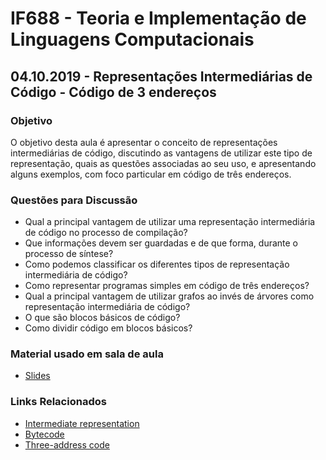 # IF688 - Teoria e Implementação de Linguagens Computacionais

## 04.10.2019 - Representações Intermediárias de Código - Código de 3 endereços

### Objetivo

O objetivo desta aula é apresentar o conceito de representações intermediárias de código, discutindo as vantagens de utilizar este tipo de representação, quais as questões associadas ao seu uso, e apresentando alguns exemplos, com foco particular em código de três endereços.

### Questões para Discussão

- Qual a principal vantagem de utilizar uma representação intermediária de código no processo de compilação? 
- Que informações devem ser guardadas e de que forma, durante o processo de síntese? 
- Como podemos classificar os diferentes tipos de representação intermediária de código? 
- Como representar programas simples em código de três endereços?
- Qual a principal vantagem de utilizar grafos ao invés de árvores como representação intermediária de código? 
- O que são blocos básicos de código? 
- Como dividir código em blocos básicos? 

### Material usado em sala de aula

- [Slides](https://drive.google.com/open?id=1sF5eKiykHp8tTj040STps5uZjWR_k3Dm)

### Links Relacionados

- [Intermediate representation](https://en.wikipedia.org/wiki/Intermediate_representation)
- [Bytecode](https://en.wikipedia.org/wiki/Bytecode)
- [Three-address code](https://en.wikipedia.org/wiki/Three-address_code)
